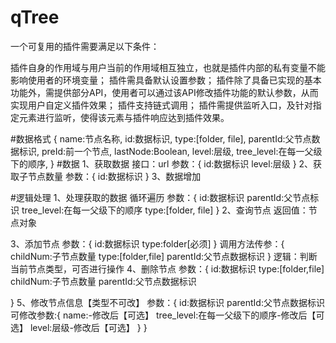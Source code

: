 # qTree
一个可复用的插件需要满足以下条件：

插件自身的作用域与用户当前的作用域相互独立，也就是插件内部的私有变量不能影响使用者的环境变量；
插件需具备默认设置参数；
插件除了具备已实现的基本功能外，需提供部分API，使用者可以通过该API修改插件功能的默认参数，从而实现用户自定义插件效果；
插件支持链式调用；
插件需提供监听入口，及针对指定元素进行监听，使得该元素与插件响应达到插件效果。


#数据格式
	{
		name:节点名称,
		id:数据标识,
		type:[folder, file],
		parentId:父节点数据标识,
		preId:前一个节点,
		lastNode:Boolean,
		level:层级,
		tree_level:在每一父级下的顺序,
	}
#数据
1、获取数据
	接口：url
	参数：{
		id:数据标识
		level:层级
	}
2、获取子节点数量
	参数：{
		id:数据标识
	}
3、数据增加

#逻辑处理
1、处理获取的数据
	循环遍历
		参数：{
			id:数据标识
			parentId:父节点标识
			tree_level:在每一父级下的顺序
			type:[folder, file]
		}
2、查询节点
	返回值：节点对象

3、添加节点
	参数：{
		id:数据标识
		type:folder[必须]
	}
	调用方法传参：{
		childNum:子节点数量
		type:[folder,file]
		parentId:父节点数据标识
	}
	逻辑：判断当前节点类型，可否进行操作
4、删除节点
	参数：{
		id:数据标识
		type:[folder,file]
			childNum:子节点数量
		parentId:父节点数据标识

}
5、修改节点信息【类型不可改】
	参数：{
		id:数据标识
		parentId:父节点数据标识
		可修改参数:{
			name:-修改后【可选】
			tree_level:在每一父级下的顺序-修改后【可选】
			level:层级-修改后【可选】
		}
}
